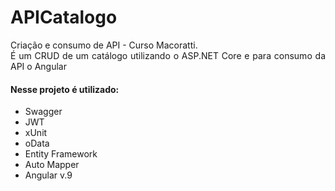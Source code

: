 # APICatalogo
<p align = "justify">Criação e consumo de API - Curso Macoratti.<br> É um CRUD de um catálogo utilizando o ASP.NET Core e para consumo da API o Angular</p>

#### Nesse projeto é utilizado:
- Swagger
- JWT
- xUnit
- oData
- Entity Framework
- Auto Mapper
- Angular v.9
